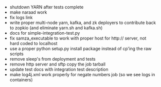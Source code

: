 * shutdown YARN after tests complete
* make naraad work
* fix logs link
* write proper multi-node yarn, kafka, and zk deployers to contribute back to zopkio (and eliminate yarn.sh and kafka.sh)
* docs for simple-integration-test.py
* fix samza_executable to work with proper host for http:// server, not hard coded to localhost
* use a proper python setup.py install package instead of cp'ing the raw scripts
* remove sleep's from deployment and tests
* remove http server and sftp copy the job tarball
* update test docs with integration test description
* make log4j.xml work properly for negate numbers job (so we see logs in containers)
